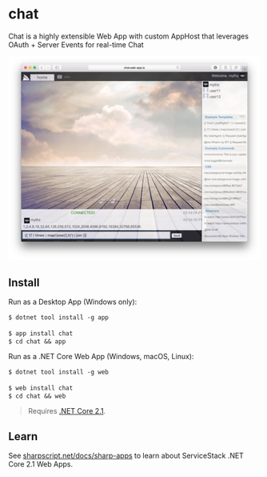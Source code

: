 # chat

Chat is a highly extensible Web App with custom AppHost that leverages OAuth + Server Events for real-time Chat

[![](https://raw.githubusercontent.com/NetCoreApps/TemplatePages/master/src/wwwroot/assets/img/screenshots/chat.png)](http://chat.web-app.io)

## Install

Run as a Desktop App (Windows only):

    $ dotnet tool install -g app

    $ app install chat
    $ cd chat && app

Run as a .NET Core Web App (Windows, macOS, Linux):

    $ dotnet tool install -g web

    $ web install chat
    $ cd chat && web

> Requires [.NET Core 2.1](https://www.microsoft.com/net/download/dotnet-core/2.1).

## Learn

See [sharpscript.net/docs/sharp-apps](https://sharpscript.net/docs/sharp-apps) to learn about ServiceStack .NET Core 2.1 Web Apps.
